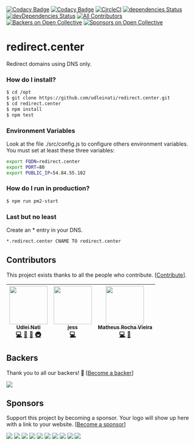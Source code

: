 [![Codacy Badge](https://api.codacy.com/project/badge/Grade/abc13f71309e44cab6779b079ca2e5e0)](https://www.codacy.com/app/udlei/redirect.center?utm_source=github.com&amp;utm_medium=referral&amp;utm_content=udleinati/redirect.center&amp;utm_campaign=Badge_Grade) [![Codacy Badge](https://api.codacy.com/project/badge/Coverage/abc13f71309e44cab6779b079ca2e5e0)](https://www.codacy.com/app/udlei/redirect.center?utm_source=github.com&utm_medium=referral&utm_content=udleinati/redirect.center&utm_campaign=Badge_Coverage) [![CircleCI](https://circleci.com/gh/udleinati/redirect.center.svg?style=svg)](https://circleci.com/gh/udleinati/redirect.center) [![dependencies Status](https://david-dm.org/udleinati/redirect.center/status.svg)](https://david-dm.org/udleinati/redirect.center) [![devDependencies Status](https://david-dm.org/udleinati/redirect.center/dev-status.svg)](https://david-dm.org/udleinati/redirect.center?type=dev)
[![All Contributors](https://img.shields.io/badge/all_contributors-3-orange.svg?style=flat-square)](#contributors)
[![Backers on Open Collective](https://opencollective.com/redirectcenter/backers/badge.svg)](#backers)
 [![Sponsors on Open Collective](https://opencollective.com/redirectcenter/sponsors/badge.svg)](#sponsors) 

# redirect.center
Redirect domains using DNS only.

### How do I install?

```sh
$ cd /opt
$ git clone https://github.com/udleinati/redirect.center.git
$ cd redirect.center
$ npm install
$ npm test
```

### Environment Variables
Look at the file ./src/config.js to configure others environment variables.
You must set at least these three variables:

```sh
export FQDN=redirect.center
export PORT=80
export PUBLIC_IP=54.84.55.102
```

### How do I run in production?

```sh
$ npm run pm2-start
```

### Last but no least
Create an * entry in your DNS.

```sh
*.redirect.center CNAME TO redirect.center
```

## Contributors

This project exists thanks to all the people who contribute. [[Contribute](CONTRIBUTING.md)].

<!-- ALL-CONTRIBUTORS-LIST:START - Do not remove or modify this section -->
<!-- prettier-ignore -->
| [<img src="https://avatars0.githubusercontent.com/u/302277?v=4" width="100px;"/><br /><sub><b>Udlei Nati</b></sub>](https://github.com/udleinati)<br />[💻](https://github.com/udleinati/redirect.center/commits?author=udleinati "Code") [📖](https://github.com/udleinati/redirect.center/commits?author=udleinati "Documentation") [🤔](#ideas-udleinati "Ideas, Planning, & Feedback") [🚇](#infra-udleinati "Infrastructure (Hosting, Build-Tools, etc)") | [<img src="https://avatars3.githubusercontent.com/u/7316730?v=4" width="100px;"/><br /><sub><b>jess</b></sub>](http://jessachandler.com)<br />[💻](https://github.com/udleinati/redirect.center/commits?author=monkeywithacupcake "Code") | [<img src="https://avatars0.githubusercontent.com/u/23284276?v=4" width="100px;"/><br /><sub><b>Matheus Rocha Vieira</b></sub>](http://matheu.srv.br)<br />[💻](https://github.com/udleinati/redirect.center/commits?author=MatheusRV "Code") [📖](https://github.com/udleinati/redirect.center/commits?author=MatheusRV "Documentation") |
| :---: | :---: | :---: |
<!-- ALL-CONTRIBUTORS-LIST:END -->


## Backers

Thank you to all our backers! 🙏 [[Become a backer](https://opencollective.com/redirectcenter#backer)]

<a href="https://opencollective.com/redirectcenter#backers" target="_blank"><img src="https://opencollective.com/redirectcenter/backers.svg?width=890"></a>


## Sponsors

Support this project by becoming a sponsor. Your logo will show up here with a link to your website. [[Become a sponsor](https://opencollective.com/redirectcenter#sponsor)]

<a href="https://opencollective.com/redirectcenter/sponsor/0/website" target="_blank"><img src="https://opencollective.com/redirectcenter/sponsor/0/avatar.svg"></a>
<a href="https://opencollective.com/redirectcenter/sponsor/1/website" target="_blank"><img src="https://opencollective.com/redirectcenter/sponsor/1/avatar.svg"></a>
<a href="https://opencollective.com/redirectcenter/sponsor/2/website" target="_blank"><img src="https://opencollective.com/redirectcenter/sponsor/2/avatar.svg"></a>
<a href="https://opencollective.com/redirectcenter/sponsor/3/website" target="_blank"><img src="https://opencollective.com/redirectcenter/sponsor/3/avatar.svg"></a>
<a href="https://opencollective.com/redirectcenter/sponsor/4/website" target="_blank"><img src="https://opencollective.com/redirectcenter/sponsor/4/avatar.svg"></a>
<a href="https://opencollective.com/redirectcenter/sponsor/5/website" target="_blank"><img src="https://opencollective.com/redirectcenter/sponsor/5/avatar.svg"></a>
<a href="https://opencollective.com/redirectcenter/sponsor/6/website" target="_blank"><img src="https://opencollective.com/redirectcenter/sponsor/6/avatar.svg"></a>
<a href="https://opencollective.com/redirectcenter/sponsor/7/website" target="_blank"><img src="https://opencollective.com/redirectcenter/sponsor/7/avatar.svg"></a>
<a href="https://opencollective.com/redirectcenter/sponsor/8/website" target="_blank"><img src="https://opencollective.com/redirectcenter/sponsor/8/avatar.svg"></a>
<a href="https://opencollective.com/redirectcenter/sponsor/9/website" target="_blank"><img src="https://opencollective.com/redirectcenter/sponsor/9/avatar.svg"></a>


